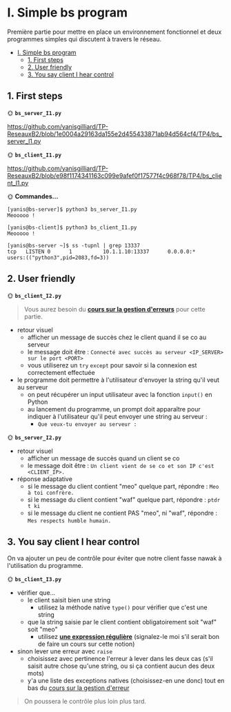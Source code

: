 # I. Simple bs program

Première partie pour mettre en place un environnement fonctionnel et deux programmes simples qui discutent à travers le réseau.

- [I. Simple bs program](#i-simple-bs-program)
  - [1. First steps](#1-first-steps)
  - [2. User friendly](#2-user-friendly)
  - [3. You say client I hear control](#3-you-say-client-i-hear-control)

## 1. First steps

🌞 **`bs_server_I1.py`**

https://github.com/yanisgilliard/TP-ReseauxB2/blob/1e0004a29163da155e2d455433871ab94d564cf4/TP4/bs_server_l1.py

🌞 **`bs_client_I1.py`**

https://github.com/yanisgilliard/TP-ReseauxB2/blob/e98f1174341163c099e9afef0f17577f4c968f78/TP4/bs_client_l1.py


🌞 **Commandes...**
````
[yanis@bs-server]$ python3 bs_server_I1.py 
Meooooo !
````
````
[yanis@bs-client]$ python3 bs_client_I1.py
Meooooo !
````
````
[yanis@bs-server ~]$ ss -tupnl | grep 13337
tcp   LISTEN 0      1          10.1.1.10:13337      0.0.0.0:*    users:(("python3",pid=2083,fd=3))
````

## 2. User friendly

🌞 **`bs_client_I2.py`**

> Vous aurez besoin du [**cours sur la gestion d'erreurs**](../../../../cours/dev/error_handling/README.md) pour cette partie.

- retour visuel
  - afficher un message de succès chez le client quand il se co au serveur
  - le message doit être : `Connecté avec succès au serveur <IP_SERVER> sur le port <PORT>`
  - vous utiliserez un `try` `except` pour savoir si la connexion est correctement effectuée
- le programme doit permettre à l'utilisateur d'envoyer la string qu'il veut au serveur
  - on peut récupérer un input utilisateur avec la fonction `input()` en Python
  - au lancement du programme, un prompt doit apparaître pour indiquer à l'utilisateur qu'il peut envoyer une string au serveur :
    - `Que veux-tu envoyer au serveur : `

🌞 **`bs_server_I2.py`**

- retour visuel
  - afficher un message de succès quand un client se co
  - le message doit être : `Un client vient de se co et son IP c'est <CLIENT_IP>.`
- réponse adaptative
  - si le message du client contient "meo" quelque part, répondre : `Meo à toi confrère.`
  - si le message du client contient "waf" quelque part, répondre : `ptdr t ki`
  - si le message du client ne contient PAS "meo", ni "waf", répondre : `Mes respects humble humain.`

## 3. You say client I hear control

On va ajouter un peu de contrôle pour éviter que notre client fasse nawak à l'utilisation du programme.

🌞 **`bs_client_I3.py`**

- vérifier que...
  - le client saisit bien une string
    - utilisez la méthode native `type()` pour vérifier que c'est une string
  - que la string saisie par le client contient obligatoirement soit "waf" soit "meo"
    - utilisez [**une expression régulière**](https://www.programiz.com/python-programming/regex) (signalez-le moi s'il serait bon de faire un cours sur cette notion)
- sinon lever une erreur avec `raise`
  - choisissez avec pertinence l'erreur à lever dans les deux cas (s'il saisit autre chose qu'une string, ou si ça contient aucun des deux mots)
  - y'a une liste des exceptions natives (choisissez-en une donc) tout en bas du [cours sur la gestion d'erreur](../../../../cours/dev/error_handling/README.md)

> On poussera le contrôle plus loin plus tard.